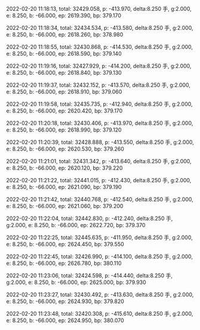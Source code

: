 2022-02-20 11:18:13, total: 32429.058, p: -413.970, delta:8.250 手, g:2.000, e: 8.250, b: -66.000, ep: 2619.390, bp: 379.170

2022-02-20 11:18:34, total: 32434.534, p: -413.580, delta:8.250 手, g:2.000, e: 8.250, b: -66.000, ep: 2618.260, bp: 378.980

2022-02-20 11:18:55, total: 32430.868, p: -414.530, delta:8.250 手, g:2.000, e: 8.250, b: -66.000, ep: 2618.590, bp: 379.140

2022-02-20 11:19:16, total: 32427.929, p: -414.200, delta:8.250 手, g:2.000, e: 8.250, b: -66.000, ep: 2618.840, bp: 379.130

2022-02-20 11:19:37, total: 32432.152, p: -413.570, delta:8.250 手, g:2.000, e: 8.250, b: -66.000, ep: 2618.910, bp: 379.060

2022-02-20 11:19:58, total: 32435.735, p: -412.940, delta:8.250 手, g:2.000, e: 8.250, b: -66.000, ep: 2620.420, bp: 379.170

2022-02-20 11:20:18, total: 32430.406, p: -413.970, delta:8.250 手, g:2.000, e: 8.250, b: -66.000, ep: 2618.990, bp: 379.120

2022-02-20 11:20:39, total: 32428.888, p: -413.550, delta:8.250 手, g:2.000, e: 8.250, b: -66.000, ep: 2620.530, bp: 379.260

2022-02-20 11:21:01, total: 32431.342, p: -413.640, delta:8.250 手, g:2.000, e: 8.250, b: -66.000, ep: 2620.120, bp: 379.220

2022-02-20 11:21:22, total: 32441.015, p: -412.430, delta:8.250 手, g:2.000, e: 8.250, b: -66.000, ep: 2621.090, bp: 379.190

2022-02-20 11:21:42, total: 32440.768, p: -412.540, delta:8.250 手, g:2.000, e: 8.250, b: -66.000, ep: 2621.060, bp: 379.200

2022-02-20 11:22:04, total: 32442.830, p: -412.240, delta:8.250 手, g:2.000, e: 8.250, b: -66.000, ep: 2622.720, bp: 379.370

2022-02-20 11:22:25, total: 32445.635, p: -411.950, delta:8.250 手, g:2.000, e: 8.250, b: -66.000, ep: 2624.450, bp: 379.550

2022-02-20 11:22:45, total: 32426.990, p: -414.100, delta:8.250 手, g:2.000, e: 8.250, b: -66.000, ep: 2626.780, bp: 380.110

2022-02-20 11:23:06, total: 32424.598, p: -414.440, delta:8.250 手, g:2.000, e: 8.250, b: -66.000, ep: 2625.000, bp: 379.930

2022-02-20 11:23:27, total: 32430.492, p: -413.630, delta:8.250 手, g:2.000, e: 8.250, b: -66.000, ep: 2624.930, bp: 379.820

2022-02-20 11:23:48, total: 32420.308, p: -415.610, delta:8.250 手, g:2.000, e: 8.250, b: -66.000, ep: 2624.950, bp: 380.070